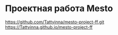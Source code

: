 # Проектная работа Mesto
https://github.com/Tattyinna/mesto-project-ff.git
https://Tattyinna.github.io/mesto-project-ff